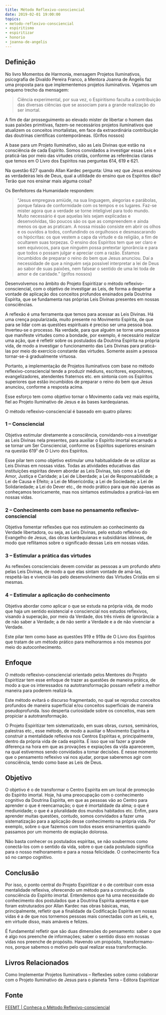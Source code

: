 ```yaml
---
title: Método Reflexivo-consciencial
date: 2019-02-01 19:00:00
topics:
- metodo-reflexivo-consciencial
- espiritismo
- espiritizar
- honorio
- joanna-de-angelis
---
```


## Definição
No livro Momentos de Harmonia, mensagem Projetos Iluminativos, psicografia de
Divaldo Pereira Franco, a Mentora Joanna de Ângelis faz uma proposta para que
implementemos projetos iluminativos. Vejamos um pequeno trecho da mensagem:

> Ciência experimental, por sua vez, o Espiritismo faculta a contribuição das
diversas ciências que se associam para a grande realização do ser imortal.

A fim de dar prosseguimento ao elevado mister de libertar o homem das suas
paixões primitivas, fazem-se necessários projetos iluminativos que atualizem os
conceitos imortalistas, em face da extraordinária contribuição das doutrinas
científicas contemporâneas. (Grifos nossos)

A base para um Projeto Iluminativo, são as Leis Divinas que estão na consciência
de cada Espírito. Somos convidados a investigar essas Leis e praticá-las por
meio das virtudes cristãs, conforme as referências claras que temos em O Livro
dos Espíritos nas perguntas 614, 619 e 621.

Na questão 627 quando Allan Kardec pergunta: Uma vez que Jesus ensinou as
verdadeiras leis de Deus, qual a utilidade do ensino que os Espíritos dão? Terão
que nos ensinar mais alguma coisa?

Os Benfeitores da Humanidade respondem:

> “Jesus empregava amiúde, na sua linguagem, alegorias e parábolas, porque falava
de conformidade com os tempos e os lugares. Faz-se mister agora que a verdade se
torne inteligível para todo mundo. Muito necessário é que aquelas leis sejam
explicadas e desenvolvidas, tão poucos são os que as compreendem e ainda menos
os que as praticam. A nossa missão consiste em abrir os olhos e os ouvidos a
todos, confundindo os orgulhosos e desmascarando os hipócritas: os que vestem a
capa da virtude e da religião, a fim de ocultarem suas torpezas. O ensino dos
Espíritos tem que ser claro e sem equívocos, para que ninguém possa pretextar
ignorância e para que todos o possam julgar e apreciar com a razão. Estamos
incumbidos de preparar o reino do bem que Jesus anunciou. Daí a necessidade de
que a ninguém seja possível interpretar a lei de Deus ao sabor de suas paixões,
nem falsear o sentido de uma lei toda de amor e de caridade.” (grifos nossos)

Desenvolvemos no âmbito do Projeto Espiritizar o método reflexivo-consciencial,
com o objetivo de investigar as Leis, de forma a despertar a vontade de
aplicação dos conceitos profundos ensinados pela Doutrina Espírita, que se
fundamenta nas próprias Leis Divinas presentes em nossas consciências.

A reflexão é uma ferramenta que temos para acessar as Leis Divinas. Há uma
crença popularizada, muito presente no Movimento Espírita, de que para se lidar
com as questões espirituais é preciso ser uma pessoa boa. Inverteu-se o
processo. Na verdade, para que alguém se torne uma pessoa que manifeste virtudes
como a bondade, por exemplo, é necessário realizar uma ação, que é refletir
sobre os postulados da Doutrina Espírita na própria vida, de modo a investigar o
funcionamento das Leis Divinas para praticá-las por meio do exercício constante
das virtudes. Somente assim a pessoa tornar-se-á gradualmente virtuosa.

Portanto, a implementação de Projetos Iluminativos com base no método
reflexivo-consciencial tende a produzir médiuns, escritores, expositores,
evangelizadores, atendentes fraternos etc. em sintonia com os Espíritos
superiores que estão incumbidos de preparar o reino do bem que Jesus anunciou,
conforme a resposta acima.

Esse esforço tem como objetivo tornar o Movimento cada vez mais espírita, fiel
ao Projeto Iluminativo de Jesus e às bases kardequianas.

O método reflexivo-consciencial é baseado em quatro pilares:

### 1 – Consciencial
Objetiva estimular diretamente a consciência, convidando-nos a
investigar as Leis Divinas nela presentes, para auxiliar o Espírito imortal
encarnado a se tornar um Ser Consciencial, conforme os Espíritos superiores
ensinam na questão 619¹  de O Livro dos Espíritos.

Esse pilar tem como objetivo estimular uma habitualidade de se utilizar as Leis
Divinas em nossas vidas. Todas as atividades educativas das instituições
espíritas devem abordar as Leis Divinas, tais como a Lei de Amor, Justiça e
Caridade; a Lei de Liberdade; a Lei de Responsabilidade; a Lei de Causa e
Efeito; a Lei de Misericórdia; a Lei de Sociedade; a Lei de Solidariedade; a Lei
do Dever etc., de modo prático para que não apenas as conheçamos teoricamente,
mas nos sintamos estimulados a praticá-las em nossas vidas.

### 2 – Conhecimento com base no pensamento reflexivo-consciencial
Objetiva fomentar reflexões que nos estimulem ao conhecimento da Verdade
libertadora, ou seja, as Leis Divinas, pelo estudo reflexivo do Evangelho de
Jesus, das obras kardequianas e subsidiárias idôneas, de modo que reflitamos
sobre o significado dessas Leis em nossas vidas.

### 3 – Estimular a prática das virtudes
As reflexões conscienciais devem convidar as pessoas a um profundo afeto pelas
Leis Divinas, de modo a que elas sintam vontade de amá-las, respeitá-las e
vivenciá-las pelo desenvolvimento das Virtudes Cristãs em si mesmas.

### 4 – Estimular a aplicação do conhecimento
Objetiva abordar como aplicar o que se estuda na própria vida, de modo que haja
um sentido existencial e consciencial nos estudos reflexivos, visando à
superação, por meio da Verdade, dos três níveis de ignorância: a de não saber a
Verdade; a de não sentir a Verdade e a de não vivenciar a Verdade.

Este pilar tem como base as questões 919 e 919a de O Livro dos Espíritos que
tratam de um método prático para melhorarmos a nós mesmos por meio do
autoconhecimento.

## Enfoque
O método reflexivo-consciencial orientado pelos Mentores do Projeto Espiritizar
tem esse enfoque de trazer as questões de maneira prática, de modo a que os
interessados na autotransformação possam refletir a melhor maneira para poderem
realizá-la.

Este método evitará o discurso fragmentado, no qual se reproduz conceitos
profundos de maneira superficial e/ou conceitos superficiais de maneira
pseudoprofunda. Isso desperta curiosidade sobre os conceitos, mas sem propiciar
a autotransformação.

O Projeto Espiritizar tem sistematizado, em suas obras, cursos, seminários,
palestras etc., esse método, de modo a auxiliar o Movimento Espírita a construir
a mentalidade reflexiva nos Centros Espíritas e, principalmente, dentro da
própria vida de cada espírita. É isso que vai fazer a grande diferença na hora
em que as provações e expiações da vida aparecerem, na qual estivermos sendo
convidados a tomar decisões. É nesse momento que o pensamento reflexivo vai nos
ajudar, porque saberemos agir com consciência, tendo como base as Leis de Deus.

## Objetivo
O objetivo é o de transformar o Centro Espírita em um local de promoção do
Espírito imortal. Hoje, há uma preocupação com o conhecimento cognitivo da
Doutrina Espírita, em que as pessoas vão ao Centro para aprender o que é
reencarnação; o que é imortalidade da alma; o que é mediunidade; o que é a
pluralidade dos mundos habitados etc. Enfim, para aprender muitas questões,
contudo, somos convidados a fazer uma sistematização para a aplicação desse
conhecimento na própria vida. Por exemplo, sobre o que fazemos com todos esses
ensinamentos quando passamos por um momento de expiação dolorosa.

Não basta conhecer os postulados espíritas, se não soubermos como conectá-los
com o sentido da vida, sobre o que cada postulado significa para o nosso
melhoramento e para a nossa felicidade. O conhecimento fica só no campo
cognitivo.

## Conclusão
Por isso, o ponto central do Projeto Espiritizar é o de contribuir com essa
mentalidade reflexiva, oferecendo um método para a construção da consciência do
Espírito imortal. Entendemos que há uma necessidade do conhecimento dos
postulados que a Doutrina Espírita apresenta e que foram estruturados por Allan
Kardec nas obras básicas, mas, principalmente, refletir que a finalidade da
Codificação Espírita em nossas vidas é a de que nos tornemos pessoas mais
conectadas com as Leis, e, em virtude disso, mais amáveis e felizes.

É fundamental refletir que são duas dimensões do pensamento: saber o que é algo
nos preenche de informações; saber o sentido disso em nossas vidas nos preenche
de propósito. Havendo um propósito, transformamo-nos, porque sabemos o motivo
pelo qual realizar essa transformação.


## Livros Relacionados
Como Implementar Projetos Iluminativos – Reflexões sobre como colaborar com o
Projeto Iluminativo de Jesus para o planeta Terra – Editora Espiritizar

## Fonte
[FEEMT | Conheça o Método Reflexivo-consciencial](https://espiritizar.feemt.org.br/noticias/conheca-o-metodo-reflexivo-consciencial/)
